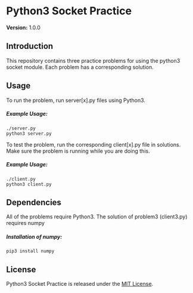 # Python3 Socket Practice

**Version:** 1.0.0

## Introduction

This repository contains three practice problems for using
the python3 socket module. Each problem has a corresponding
solution.

## Usage

To run the problem, run server[x].py files using Python3.

##### Example Usage:
    ./server.py
    python3 server.py

To test the problem, run the corresponding client[x].py file in solutions.
Make sure the problem is running while you are doing this.

##### Example Usage:
    ./client.py
    python3 client.py

## Dependencies

All of the problems require Python3.
The solution of problem3 (client3.py) requires numpy

##### Installation of numpy:
    pip3 install numpy

## License
Python3 Socket Practice is released under the [MIT License](LICENSE).
